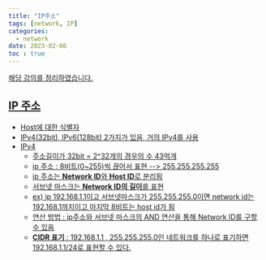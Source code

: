 ```yaml
---
title: "IP주소"
tags: [network, IP]
categories:
  - network
date: 2023-02-06
toc : true
---
```



<a href="https://youtu.be/k1gyh9BlOT8"> 해당 강의를 정리하였습니다.

## IP 주소
- Host에 대한 식별자
- IPv4(32bit), IPv6(128bit) 2가지가 있음, 거의 IPv4를 사용
- IPv4
    - 주소길이가 32bit = 2^32개의 경우의 수 43억개
    - ip 주소 : 8비트(0~255)씩 끊어서 표현 --> 255.255.255.255
    - ip 주소는 **Network ID**와 **Host ID**로 분리됨
    - 서브넷 마스크는 **Network ID의 길이**를 표현
    - ex) ip 192.168.1.1이고 서브넷마스크가 255.255.255.0이면 network id는 192.168.1까지이고 마지막 8비트는 host id가 됨
    - 연산 방법 : ip주소와 서브넷 마스크의 AND 연산을 통해 Network ID를 구할 수 있음
    - **CIDR 표기** : 192.168.1.1 , 255.255.255.0인 네트워크를 하나로 표기하면 192.168.1.1/24로 표현할 수 있다.
